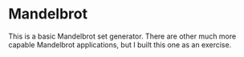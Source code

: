 # Mandelbrot

This is a basic Mandelbrot set generator. There are other much more capable Mandelbrot applications, but I built this one as an exercise.